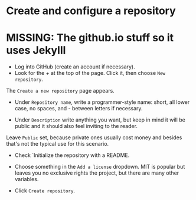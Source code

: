 # Create and configure a repository

# MISSING: The github.io stuff so it uses Jekylll

* Log into GitHub (create an account if necessary).
* Look for the *+* at the top of the page. Click it, then choose `New repository`.

The `Create a new repository` page appears.

* Under `Repository name`, write a programmer-style name: short, all lower case, no spaces, and *-* between letters if necessary.

* Under `Description` write anything you want, but keep in mind it will be public and it should also feel inviting to the reader.

Leave `Public` set, because private ones usually cost money and besides that's not the typical use for this scenario.

* Check `Initialize the repository with a README.

* Choose something in the `Add a license` dropdown. MIT is popular but leaves you no exclusive rights the project,
but there are many other variables.

* Click `Create repository`.
